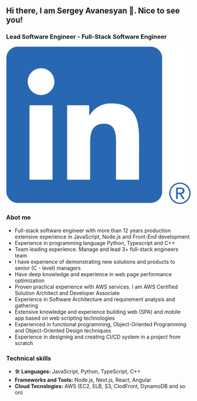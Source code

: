 ## Hi there, I am Sergey Avanesyan 👋. Nice to see you!

### Lead Software Engineer - Full-Stack Software Engineer

<a href="https://www.linkedin.com/in/sergey-avanesyan-24b61059/">
  <img src="./images/LI-In-Bug.png" alt="LinkedIn "/>
</a>

### Abot me
- Full-stack software engineer with more than 12 years production extensive experience in JavaScript, Node.js and Front-End development
- Experience in programming language Python, Typescript and C++
- Team leading experience. Manage and lead 3+ full-stack engineers team
- I have experience of demonstrating new solutions and products to senior (C - level) managers
- Have deep knowledge and experience in web page performance optimization
- Proven practical experience with AWS services. I am AWS Certified Solution Architect and Developer Associate
- Experience in Software Architecture and requirement analysis and gathering
- Extensive knowledge and experience building web (SPA) and mobile app based on web scripting technologies
- Experienced in functional programming, Object-Oriented Programming and Object-Oriented Design techniques
- Experience in designing and creating CI/CD system in a project from scratch



### Technical skills
- 🛠 **Languages:** JavaScript, Python, TypeScript, C++
- **Frameworks and Tools:** Node.js, Next.js, React, Angular
- **Cloud Tecnologies:** AWS (EC2, ELB, S3, ClodFront, DynamoDB and so on)
<!--
**sergey884/sergey884** is a ✨ _special_ ✨ repository because its `README.md` (this file) appears on your GitHub profile.

Here are some ideas to get you started:

- 🔭 I’m currently working on ...
- 🌱 I’m currently learning ...
- 👯 I’m looking to collaborate on ...
- 🤔 I’m looking for help with ...
- 💬 Ask me about ...
- 📫 How to reach me: ...
- 😄 Pronouns: ...
- ⚡ Fun fact: ...
-->
